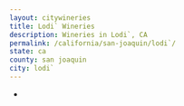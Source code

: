 ```yaml
---
layout: citywineries
title: Lodi` Wineries
description: Wineries in Lodi`, CA
permalink: /california/san-joaquin/lodi`/
state: ca
county: san joaquin
city: lodi`
---
```

-
